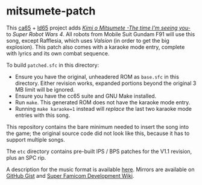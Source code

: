 # mitsumete-patch

This [ca65](https://cc65.github.io/doc/ca65.html) + [ld65](https://cc65.github.io/doc/ld65.html) project adds [*Kimi o Mitsumete -The time I'm seeing you-*](https://www.youtube.com/watch?v=jUqY5fJ-y9o) to *Super Robot Wars 4*. All robots from Mobile Suit Gundam F91 will use this song, except Rafflesia, which uses *Valsion* (in order to get the big explosion). This patch also comes with a karaoke mode entry, complete with lyrics and its own combat sequence.

To build `patched.sfc` in this directory:

* Ensure you have the original, unheadered ROM as `base.sfc` in this directory. Either revision works, expanded portions beyond the original 3 MB limit will be ignored.
* Ensure you have the cc65 suite and GNU Make installed.
* Run `make`. This generated ROM does not have the karaoke mode entry.
* Running `make karaoke=1` instead will *replace* the last two karaoke mode entries with this song.

This repository contains the bare minimum needed to insert the song into the game; the original source code did not look like this, because it has to support multiple songs.

The `etc` directory contains pre-built IPS / BPS patches for the V1.1 revision, plus an SPC rip.

A description for the music format is available [here](https://github.com/HertzDevil/mitsumete-patch/blob/main/winkysoft-music-format.md). Mirrors are available on [GitHub Gist](https://gist.github.com/HertzDevil/5674f0c150ea10bd0f26477e8d868d1b) and [Super Famicom Development Wiki](https://wiki.superfamicom.org/winkysoft-music-format).
